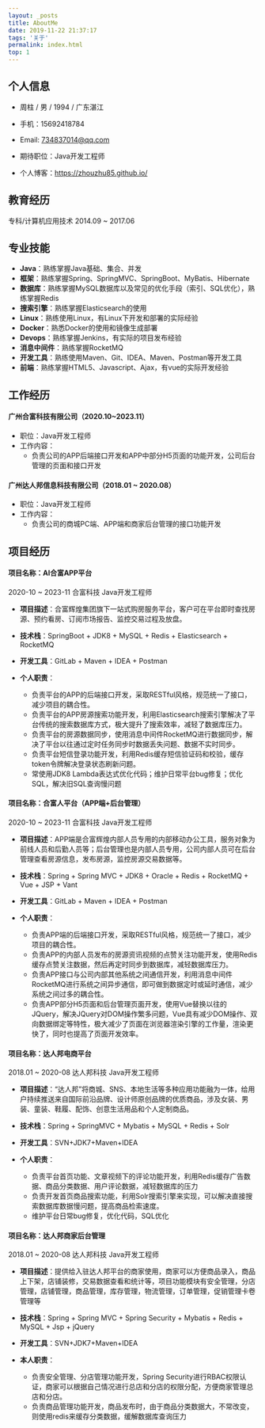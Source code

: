 ```yaml
---
layout: _posts
title: AboutMe
date: 2019-11-22 21:37:17
tags: '关于'
permalink: index.html
top: 1
---
```

## 个人信息
- 周柱 / 男 / 1994 / 广东湛江

- 手机：15692418784

- Email: 734837014@qq.com

- 期待职位：Java开发工程师

- 个人博客：https://zhouzhu85.github.io/

## 教育经历
专科/计算机应用技术 2014.09 ~ 2017.06

## 专业技能
- **Java**：熟练掌握Java基础、集合、并发
- **框架**：熟练掌握Spring、SpringMVC、SpringBoot、MyBatis、Hibernate
- **数据库**：熟练掌握MySQL数据库以及常见的优化手段（索引、SQL优化），熟练掌握Redis
- **搜索引擎**：熟练掌握Elasticsearch的使用
- **Linux**：熟练使用Linux，有Linux下开发和部署的实际经验
- **Docker**：熟悉Docker的使用和镜像生成部署
- **Devops**：熟练掌握Jenkins，有实际的项目发布经验
- **消息中间件**：熟练掌握RocketMQ
- **开发工具**：熟练使用Maven、Git、IDEA、Maven、Postman等开发工具 
- **前端**：熟练掌握HTML5、Javascript、Ajax，有vue的实际开发经验

## 工作经历

#### 广州合富科技有限公司（2020.10~2023.11）
- 职位：Java开发工程师
- 工作内容：
    - 负责公司的APP后端接口开发和APP中部分H5页面的功能开发，公司后台管理的页面和接口开发

#### 广州达人邦信息科技有限公司（2018.01 ~ 2020.08）
- 职位：Java开发工程师
- 工作内容：
    - 负责公司的商城PC端、APP端和商家后台管理的接口功能开发

## 项目经历

#### 项目名称：AI合富APP平台
2020-10 ~ 2023-11 合富科技 Java开发工程师

- **项目描述**：合富辉煌集团旗下一站式购房服务平台，客户可在平台即时查找房源、预约看房、订阅市场报告、监控交易过程及放盘。

- **技术栈**：SpringBoot + JDK8 + MySQL + Redis + Elasticsearch + RocketMQ

- **开发工具**：GitLab + Maven + IDEA + Postman

- **个人职责**：
    - 负责平台的APP的后端接口开发，采取RESTful风格，规范统一了接口，减少项目的耦合性。
    - 负责平台的APP房源搜索功能开发，利用Elasticsearch搜索引擎解决了平台传统的搜索数据库方式，极大提升了搜索效率，减轻了数据库压力。
    - 负责平台的房源数据同步，使用消息中间件RocketMQ进行数据同步，解决了平台以往通过定时任务同步时数据丢失问题、数据不实时同步。
    - 负责平台短信登录功能开发，利用Redis缓存短信验证码和校验，缓存token令牌解决登录状态刷新问题。
    - 常使用JDK8 Lambda表达式优化代码；维护日常平台bug修复；优化SQL，解决旧SQL查询慢问题

#### 项目名称：合富人平台（APP端+后台管理）
2020-10 ~ 2023-11 合富科技 Java开发工程师

- **项目描述**：APP端是合富辉煌内部人员专用的内部移动办公工具，服务对象为前线人员和后勤人员等；后台管理也是内部人员专用，公司内部人员可在后台管理查看房源信息，发布房源，监控房源交易数据等。

- **技术栈**：Spring + Spring MVC + JDK8 + Oracle + Redis + RocketMQ + Vue + JSP + Vant

- **开发工具**：GitLab + Maven + IDEA + Postman

- **个人职责**：
    - 负责APP端的后端接口开发，采取RESTful风格，规范统一了接口，减少项目的耦合性。
    - 负责APP的内部人员发布的房源资讯视频的点赞关注功能开发，使用Redis缓存点赞关注数据，然后再定时同步到数据库，减轻数据库压力。
    - 负责APP接口与公司内部其他系统之间通信开发，利用消息中间件RocketMQ进行系统之间异步通信，即可做到数据定时或延时通信，减少系统之间过多的耦合性。
    - 负责APP部分H5页面和后台管理页面开发，使用Vue替换以往的JQuery，解决JQuery对DOM操作繁多问题，Vue具有减少DOM操作、双向数据绑定等特性，极大减少了页面在浏览器渲染引擎的工作量，渲染更快了，同时也提高了页面开发效率。

#### 项目名称：达人邦电商平台
2018.01 ~ 2020-08 达人邦科技 Java开发工程师

- **项目描述**：“达人邦”将商城、SNS、本地生活等多种应用功能融为一体，给用户持续推送来自国际前沿品牌、设计师原创品牌的优质商品，涉及女装、男装、童装、鞋履、配饰、创意生活用品和个人定制商品。

- **技术栈**：Spring + SpringMVC + Mybatis + MySQL + Redis + Solr

- **开发工具**：SVN+JDK7+Maven+IDEA

- **个人职责**：
    - 负责平台首页功能、文章视频下的评论功能开发，利用Redis缓存广告数据、商品分类数据、用户评论数据，减轻数据库的压力
    - 负责开发首页商品搜索功能，利用Solr搜索引擎来实现，可以解决直接搜索数据库数据慢问题，提高商品检索速度。
    - 维护平台日常bug修复，优化代码，SQL优化

#### 项目名称：达人邦商家后台管理
2018.01 ~ 2020-08 达人邦科技 Java开发工程师

- **项目描述**：提供给入驻达人邦平台的商家使用，商家可以方便商品录入，商品上下架，店铺装修，交易数据查看和统计等，项目功能模块有安全管理，分店管理，店铺管理，商品管理，库存管理，物流管理，订单管理，促销管理卡卷管理等

- **技术栈**：Spring + Spring MVC + Spring Security + Mybatis + Redis + MySQL + Jsp + jQuery

- **开发工具**：SVN+JDK7+Maven+IDEA

- **本人职责**：
    - 负责安全管理、分店管理功能开发，Spring Security进行RBAC权限认证，商家可以根据自己情况进行总店和分店的权限分配，方便商家管理总店和分店。
    - 负责商品管理功能开发，商品发布时，由于商品分类数据大，不常改变，则使用redis来缓存分类数据，缓解数据库查询压力

